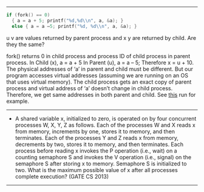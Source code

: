 ___
```cpp
if (fork() == 0)
  { a = a + 5; printf("%d,%d\\n", a, &a); }
  else { a = a –5; printf("%d, %d\\n", a, &a); } 

```
u v are values returned by parent process and x y are returned by child. Are they the same?

fork() returns 0 in child process and process ID of child process in parent process. In Child (x), a = a + 5 In Parent (u), a = a – 5; Therefore x = u + 10. The physical addresses of ‘a’ in parent and child must be different. But our program accesses virtual addresses (assuming we are running on an OS that uses virtual memory). The child process gets an exact copy of parent process and virtual address of ‘a’ doesn’t change in child process. Therefore, we get same addresses in both parent and child. See [this](http://ideone.com/ckhWR) run for example.
___
 - A shared variable x, initialized to zero, is operated on by four concurrent processes W, X, Y, Z as follows. Each of the processes W and X reads x from memory, increments by one, stores it to memory, and then terminates. Each of the processes Y and Z reads x from memory, decrements by two, stores it to memory, and then terminates. Each process before reading x invokes the P operation (i.e., wait) on a counting semaphore S and invokes the V operation (i.e., signal) on the semaphore S after storing x to memory. Semaphore S is initialized to two. What is the maximum possible value of x after all processes complete execution? (GATE CS 2013)
___
 